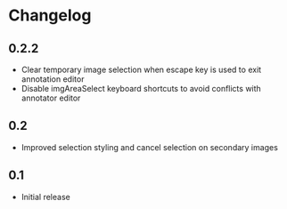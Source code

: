 # Changelog

## 0.2.2

* Clear temporary image selection when escape key is used to exit
  annotation editor
* Disable imgAreaSelect keyboard shortcuts to avoid conflicts with
  annotator editor

## 0.2

* Improved selection styling and cancel selection on secondary images

## 0.1
* Initial release
